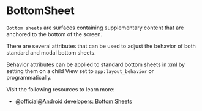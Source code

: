 # BottomSheet

`Bottom sheets` are surfaces containing supplementary content that are anchored to the bottom of the screen.

There are several attributes that can be used to adjust the behavior of both standard and modal bottom sheets.

Behavior attributes can be applied to standard bottom sheets in xml by setting them on a child View set to `app:layout_behavior` or programmatically.

Visit the following resources to learn more:

- [@official@Android developers: Bottom Sheets](https://developer.android.com/reference/com/google/android/material/bottomsheet/BottomSheetDialog)
